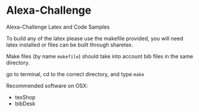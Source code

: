 # Alexa-Challenge
Alexa-Challenge Latex and Code Samples

To build any of the latex please use the makefile provided, you will need latex installed or files can be built through sharetex.

Make files (by name `makefile`) should take into account bib files in the same directory.

go to terminal, cd to the correct directory, and type `make`

Recommended software on OSX:
  - texShop
  - bibDesk
